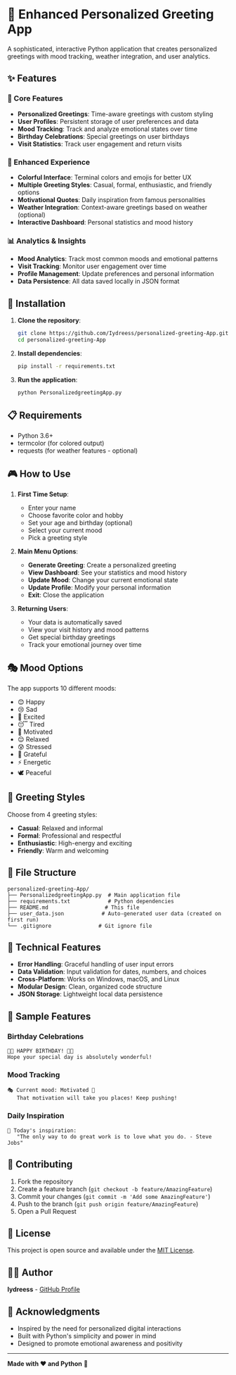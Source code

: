 # 🌟 Enhanced Personalized Greeting App

A sophisticated, interactive Python application that creates personalized greetings with mood tracking, weather integration, and user analytics.

## ✨ Features

### 🎯 Core Features
- **Personalized Greetings**: Time-aware greetings with custom styling
- **User Profiles**: Persistent storage of user preferences and data
- **Mood Tracking**: Track and analyze emotional states over time
- **Birthday Celebrations**: Special greetings on user birthdays
- **Visit Statistics**: Track user engagement and return visits

### 🎨 Enhanced Experience
- **Colorful Interface**: Terminal colors and emojis for better UX
- **Multiple Greeting Styles**: Casual, formal, enthusiastic, and friendly options
- **Motivational Quotes**: Daily inspiration from famous personalities
- **Weather Integration**: Context-aware greetings based on weather (optional)
- **Interactive Dashboard**: Personal statistics and mood history

### 📊 Analytics & Insights
- **Mood Analytics**: Track most common moods and emotional patterns
- **Visit Tracking**: Monitor user engagement over time
- **Profile Management**: Update preferences and personal information
- **Data Persistence**: All data saved locally in JSON format

## 🚀 Installation

1. **Clone the repository**:
   ```bash
   git clone https://github.com/Iydreess/personalized-greeting-App.git
   cd personalized-greeting-App
   ```

2. **Install dependencies**:
   ```bash
   pip install -r requirements.txt
   ```

3. **Run the application**:
   ```bash
   python PersonalizedgreetingApp.py
   ```

## 📋 Requirements

- Python 3.6+
- termcolor (for colored output)
- requests (for weather features - optional)

## 🎮 How to Use

1. **First Time Setup**:
   - Enter your name
   - Choose favorite color and hobby
   - Set your age and birthday (optional)
   - Select your current mood
   - Pick a greeting style

2. **Main Menu Options**:
   - **Generate Greeting**: Create a personalized greeting
   - **View Dashboard**: See your statistics and mood history
   - **Update Mood**: Change your current emotional state
   - **Update Profile**: Modify your personal information
   - **Exit**: Close the application

3. **Returning Users**:
   - Your data is automatically saved
   - View your visit history and mood patterns
   - Get special birthday greetings
   - Track your emotional journey over time

## 🎭 Mood Options

The app supports 10 different moods:
- 😊 Happy
- 😢 Sad
- 🎉 Excited
- 😴 Tired
- 💪 Motivated
- 😌 Relaxed
- 😰 Stressed
- 🙏 Grateful
- ⚡ Energetic
- 🕊️ Peaceful

## 🎨 Greeting Styles

Choose from 4 greeting styles:
- **Casual**: Relaxed and informal
- **Formal**: Professional and respectful
- **Enthusiastic**: High-energy and exciting
- **Friendly**: Warm and welcoming

## 📁 File Structure

```
personalized-greeting-App/
├── PersonalizedgreetingApp.py  # Main application file
├── requirements.txt            # Python dependencies
├── README.md                  # This file
├── user_data.json            # Auto-generated user data (created on first run)
└── .gitignore               # Git ignore file
```

## 🔧 Technical Features

- **Error Handling**: Graceful handling of user input errors
- **Data Validation**: Input validation for dates, numbers, and choices
- **Cross-Platform**: Works on Windows, macOS, and Linux
- **Modular Design**: Clean, organized code structure
- **JSON Storage**: Lightweight local data persistence

## 🌟 Sample Features

### Birthday Celebrations
```
🎉🎂 HAPPY BIRTHDAY! 🎂🎉
Hope your special day is absolutely wonderful!
```

### Mood Tracking
```
🎭 Current mood: Motivated 💪
   That motivation will take you places! Keep pushing!
```

### Daily Inspiration
```
💫 Today's inspiration:
   "The only way to do great work is to love what you do. - Steve Jobs"
```

## 🤝 Contributing

1. Fork the repository
2. Create a feature branch (`git checkout -b feature/AmazingFeature`)
3. Commit your changes (`git commit -m 'Add some AmazingFeature'`)
4. Push to the branch (`git push origin feature/AmazingFeature`)
5. Open a Pull Request

## 📝 License

This project is open source and available under the [MIT License](LICENSE).

## 👨‍💻 Author

**Iydreess** - [GitHub Profile](https://github.com/Iydreess)

## 🙏 Acknowledgments

- Inspired by the need for personalized digital interactions
- Built with Python's simplicity and power in mind
- Designed to promote emotional awareness and positivity

---

**Made with ❤️ and Python** 🐍
